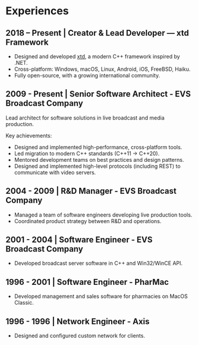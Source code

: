 # Experiences

## 2018 – Present | Creator & Lead Developer — xtd Framework

- Designed and developed [xtd](https://gammasoft71.github.io/xtd), a modern C++ framework inspired by .NET.
- Cross-platform: Windows, macOS, Linux, Android, iOS, FreeBSD, Haiku.
- Fully open-source, with a growing international community.

## 2009 - Present | Senior Software Architect - EVS Broadcast Company

Lead architect for software solutions in live broadcast and media production.  

Key achievements:
- Designed and implemented high-performance, cross-platform tools.
- Led migration to modern C++ standards (C++11 → C++20).
- Mentored development teams on best practices and design patterns.
- Designed and implemented high-level protocols (including REST) to communicate with video servers.

## 2004 - 2009 | R&D Manager - EVS Broadcast Company

- Managed a team of software engineers developing live production tools.
- Coordinated product strategy between R&D and operations.

## 2001 - 2004 | Software Engineer - EVS Broadcast Company

- Developed broadcast server software in C++ and Win32/WinCE API.

## 1996 - 2001 | Software Engineer - PharMac

- Developed management and sales software for pharmacies on MacOS Classic.

## 1996 - 1996 | Network Engineer - Axis

- Designed and configured custom network for clients.

